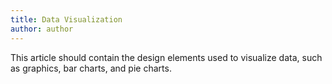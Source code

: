 ```yaml
---
title: Data Visualization
author: author
---
```


This article should contain the design elements used to visualize data, such as graphics, bar charts, and pie charts.
